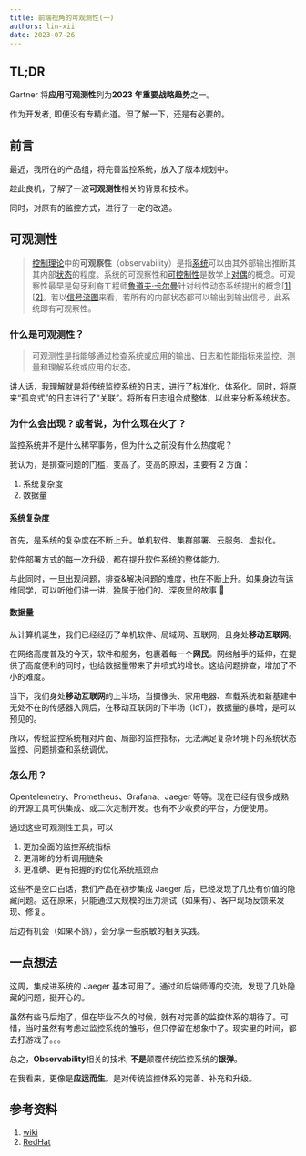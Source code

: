 ```yaml
---
title: 前端视角的可观测性(一)
authors: lin-xii
date: 2023-07-26
---
```


## TL;DR

Gartner 将**应用可观测性**列为**2023 年重要战略趋势**之一。

作为开发者, 即便没有专精此道。但了解一下，还是有必要的。

## 前言

最近，我所在的产品组，将完善监控系统，放入了版本规划中。

趁此良机，了解了一波**可观测性**相关的背景和技术。

同时，对原有的监控方式，进行了一定的改造。

## 可观测性

> [控制理论](https://zh.wikipedia.org/wiki/控制理論)中的**可观察性**（observability）是指[系统](https://zh.wikipedia.org/wiki/系統)可以由其外部输出推断其其内部[状态](https://zh.wikipedia.org/wiki/狀態空間)的程度。系统的可观察性和[可控制性](https://zh.wikipedia.org/wiki/可控制性)是数学上[对偶](<https://zh.wikipedia.org/wiki/对偶_(数学)>)的概念。可观察性最早是匈牙利裔工程师[鲁道夫·卡尔曼](https://zh.wikipedia.org/wiki/鲁道夫·卡尔曼)针对线性动态系统提出的概念[[1\]](https://zh.wikipedia.org/zh-hans/可觀測性#cite_note-1)[[2\]](https://zh.wikipedia.org/zh-hans/可觀測性#cite_note-2)。若以[信号流图](https://zh.wikipedia.org/wiki/信号流图)来看，若所有的内部状态都可以输出到输出信号，此系统即有可观察性。

### 什么是可观测性？

> 可观测性是指能够通过检查系统或应用的输出、日志和性能指标来监控、测量和理解系统或应用的状态。

讲人话，我理解就是将传统监控系统的日志，进行了标准化、体系化。同时，将原来“孤岛式”的日志进行了“关联”。将所有日志组合成整体，以此来分析系统状态。

### 为什么会出现？或者说，为什么现在火了？

监控系统并不是什么稀罕事务，但为什么之前没有什么热度呢？

我认为，是排查问题的门槛，变高了。变高的原因，主要有 2 方面：

1. 系统复杂度
2. 数据量

#### 系统复杂度

首先，是系统的复杂度在不断上升。单机软件、集群部署、云服务、虚拟化。

软件部署方式的每一次升级，都在提升软件系统的整体能力。

与此同时，一旦出现问题，排查&解决问题的难度，也在不断上升。如果身边有运维同学，可以听他们讲一讲，独属于他们的、深夜里的故事 🤣

#### 数据量

从计算机诞生，我们已经经历了单机软件、局域网、互联网，且身处**移动互联网**。

在网络高度普及的今天，软件和服务，包裹着每一个**网民**。网络触手的延伸，在提供了高度便利的同时，也给数据量带来了井喷式的增长。这给问题排查，增加了不小的难度。

当下，我们身处**移动互联网**的上半场，当摄像头、家用电器、车载系统和新基建中无处不在的传感器入网后，在移动互联网的下半场（IoT），数据量的暴增，是可以预见的。

所以，传统监控系统相对片面、局部的监控指标，无法满足复杂环境下的系统状态监控、问题排查和系统调优。

### 怎么用？

Opentelemetry、Prometheus、Grafana、Jaeger 等等。现在已经有很多成熟的开源工具可供集成、或二次定制开发。也有不少收费的平台，方便使用。

通过这些可观测性工具，可以

1. 更加全面的监控系统指标
2. 更清晰的分析调用链条
3. 更准确、更有把握的的优化系统瓶颈点

这些不是空口白话，我们产品在初步集成 Jaeger 后，已经发现了几处有价值的隐藏问题。这在原来，只能通过大规模的压力测试（如果有）、客户现场反馈来发现、修复。

后边有机会（如果不鸽），会分享一些脱敏的相关实践。

## 一点想法

这周，集成进系统的 Jaeger 基本可用了。通过和后端师傅的交流，发现了几处隐藏的问题，挺开心的。

虽然有些马后炮了，但在毕业不久的时候，就有对完善的监控体系的期待了。可惜，当时虽然有考虑过监控系统的雏形，但只停留在想象中了。现实里的时间，都去打游戏了。。。

总之，**Observability**相关的技术, **不是**颠覆传统监控系统的**银弹**。

在我看来，更像是**应运而生**。是对传统监控体系的完善、补充和升级。

## 参考资料

1. [wiki](https://zh.wikipedia.org/zh-hans/可觀測性)
1. [RedHat](https://www.redhat.com/zh/topics/devops/what-is-observability)
